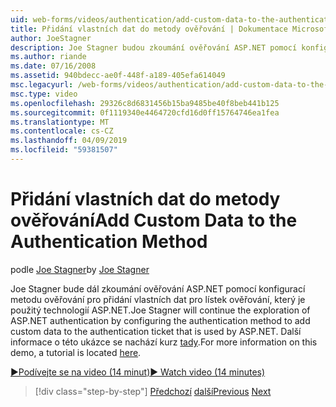```yaml
---
uid: web-forms/videos/authentication/add-custom-data-to-the-authentication-method
title: Přidání vlastních dat do metody ověřování | Dokumentace Microsoftu
author: JoeStagner
description: Joe Stagner budou zkoumání ověřování ASP.NET pomocí konfigurací metodu ověřování pro přidání vlastních dat pro lístek ověřování...
ms.author: riande
ms.date: 07/16/2008
ms.assetid: 940bdecc-ae0f-448f-a189-405efa614049
msc.legacyurl: /web-forms/videos/authentication/add-custom-data-to-the-authentication-method
msc.type: video
ms.openlocfilehash: 29326c8d6831456b15ba9485be40f8beb441b125
ms.sourcegitcommit: 0f1119340e4464720cfd16d0ff15764746ea1fea
ms.translationtype: MT
ms.contentlocale: cs-CZ
ms.lasthandoff: 04/09/2019
ms.locfileid: "59381507"
---
```

# <a name="add-custom-data-to-the-authentication-method"></a><span data-ttu-id="27ee0-103">Přidání vlastních dat do metody ověřování</span><span class="sxs-lookup"><span data-stu-id="27ee0-103">Add Custom Data to the Authentication Method</span></span>

<span data-ttu-id="27ee0-104">podle [Joe Stagner](https://github.com/JoeStagner)</span><span class="sxs-lookup"><span data-stu-id="27ee0-104">by [Joe Stagner](https://github.com/JoeStagner)</span></span>

<span data-ttu-id="27ee0-105">Joe Stagner bude dál zkoumání ověřování ASP.NET pomocí konfigurací metodu ověřování pro přidání vlastních dat pro lístek ověřování, který je použitý technologií ASP.NET.</span><span class="sxs-lookup"><span data-stu-id="27ee0-105">Joe Stagner will continue the exploration of ASP.NET authentication by configuring the authentication method to add custom data to the authentication ticket that is used by ASP.NET.</span></span> <span data-ttu-id="27ee0-106">Další informace o této ukázce se nachází kurz [tady](../../overview/older-versions-security/introduction/forms-authentication-configuration-and-advanced-topics-vb.md).</span><span class="sxs-lookup"><span data-stu-id="27ee0-106">For more information on this demo, a tutorial is located [here](../../overview/older-versions-security/introduction/forms-authentication-configuration-and-advanced-topics-vb.md).</span></span>

[<span data-ttu-id="27ee0-107">&#9654;Podívejte se na video (14 minut)</span><span class="sxs-lookup"><span data-stu-id="27ee0-107">&#9654; Watch video (14 minutes)</span></span>](https://channel9.msdn.com/Blogs/ASP-NET-Site-Videos/add-custom-data-to-the-authentication-method)

> [!div class="step-by-step"]
> <span data-ttu-id="27ee0-108">[Předchozí](forms-login-custom-key-configuration.md)
> [další](use-custom-principal-objects.md)</span><span class="sxs-lookup"><span data-stu-id="27ee0-108">[Previous](forms-login-custom-key-configuration.md)
[Next](use-custom-principal-objects.md)</span></span>
